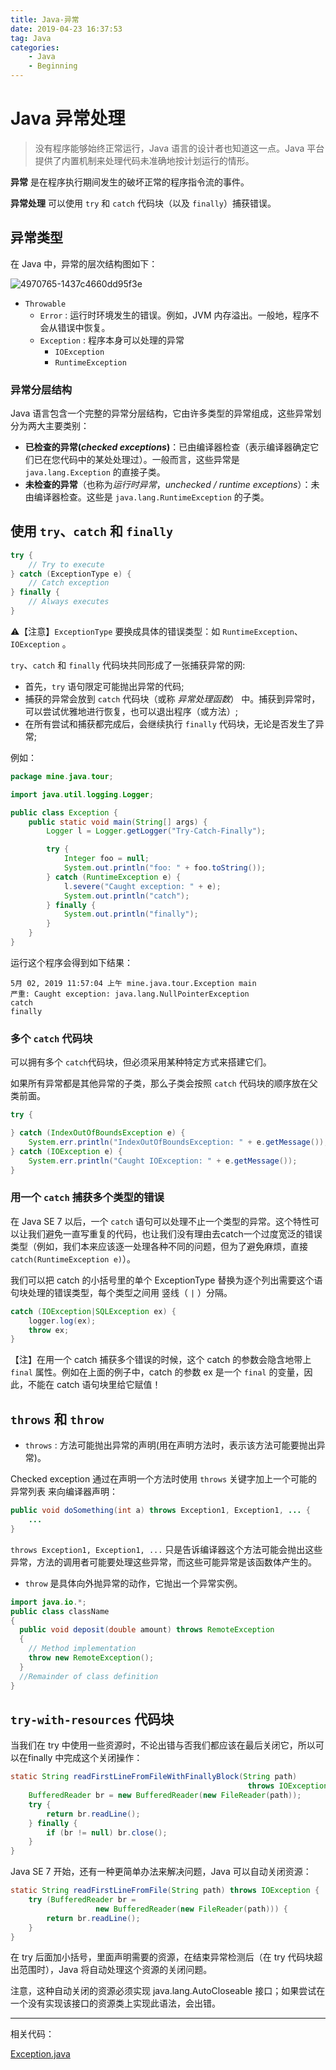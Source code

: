 ```yaml
---
title: Java-异常
date: 2019-04-23 16:37:53
tag: Java
categories:
	- Java
	- Beginning
---
```


# Java 异常处理

> 没有程序能够始终正常运行，Java 语言的设计者也知道这一点。Java 平台提供了内置机制来处理代码未准确地按计划运行的情形。
> 

**异常** 是在程序执行期间发生的破坏正常的程序指令流的事件。

**异常处理** 可以使用 `try` 和 `catch` 代码块（以及 `finally`）捕获错误。

## 异常类型

在 Java 中，异常的层次结构图如下：

![4970765-1437c4660dd95f3e](http://ww1.sinaimg.cn/large/006y8mN6gy1g673rbxe34j30i50b4dk9.jpg)

* `Throwable`
  * `Error`	: 运行时环境发生的错误。例如，JVM 内存溢出。一般地，程序不会从错误中恢复。
  * `Exception`	: 程序本身可以处理的异常
    * `IOException`
    * `RuntimeException`
###  异常分层结构

Java 语言包含一个完整的异常分层结构，它由许多类型的异常组成，这些异常划分为两大主要类别：

- **已检查的异常(*checked exceptions*)**：已由编译器检查（表示编译器确定它们已在您代码中的某处处理过）。一般而言，这些异常是 `java.lang.Exception` 的直接子类。
- **未检查的异常**（也称为*运行时异常*，*unchecked / runtime exceptions*）：未由编译器检查。这些是 `java.lang.RuntimeException` 的子类。

## 使用 `try`、`catch` 和 `finally`

```java
try {
    // Try to execute
} catch (ExceptionType e) {
  	// Catch exception
} finally {
    // Always executes
}
```

⚠️【注意】`ExceptionType` 要换成具体的错误类型：如 `RuntimeException`、`IOException` 。

`try`、`catch` 和 `finally` 代码块共同形成了一张捕获异常的网: 

* 首先，`try` 语句限定可能抛出异常的代码;
* 捕获的异常会放到 `catch` 代码块（或称 *异常处理函数*） 中。捕获到异常时，可以尝试优雅地进行恢复，也可以退出程序（或方法）;
* 在所有尝试和捕获都完成后，会继续执行 `finally` 代码块，无论是否发生了异常;

例如：

```java
package mine.java.tour;

import java.util.logging.Logger;

public class Exception {
	public static void main(String[] args) {
		Logger l = Logger.getLogger("Try-Catch-Finally");

		try {
			Integer foo = null;
			System.out.println("foo: " + foo.toString());
		} catch (RuntimeException e) {
			l.severe("Caught exception: " + e);
			System.out.println("catch");
		} finally {
			System.out.println("finally");
		}
	}
}

```

运行这个程序会得到如下结果：

``` 
5月 02, 2019 11:57:04 上午 mine.java.tour.Exception main
严重: Caught exception: java.lang.NullPointerException
catch
finally
```

### 多个 `catch` 代码块

可以拥有多个 `catch`代码块，但必须采用某种特定方式来搭建它们。

如果所有异常都是其他异常的子类，那么子类会按照 `catch` 代码块的顺序放在父类前面。

``` java
try {

} catch (IndexOutOfBoundsException e) {
    System.err.println("IndexOutOfBoundsException: " + e.getMessage());
} catch (IOException e) {
    System.err.println("Caught IOException: " + e.getMessage());
}
```

### 用一个 `catch` 捕获多个类型的错误

在 Java SE 7 以后，一个 `catch` 语句可以处理不止一个类型的异常。这个特性可以让我们避免一直写重复的代码，也让我们没有理由去catch一个过度宽泛的错误类型（例如，我们本来应该逐一处理各种不同的问题，但为了避免麻烦，直接 `catch(RuntimeException e)`）。

我们可以把 catch 的小括号里的单个 ExceptionType 替换为逐个列出需要这个语句块处理的错误类型，每个类型之间用 竖线（ `|` ）分隔。

```java
catch (IOException|SQLException ex) {
    logger.log(ex);
    throw ex;
}
```

【注】在用一个 catch 捕获多个错误的时候，这个 catch 的参数会隐含地带上 `final` 属性。例如在上面的例子中，catch 的参数 ex 是一个 `final` 的变量，因此，不能在 catch 语句块里给它赋值！

##  `throws` 和 `throw`

* `throws` : 方法可能抛出异常的声明(用在声明方法时，表示该方法可能要抛出异常)。

Checked exception 通过在声明一个方法时使用 `throws` 关键字加上一个可能的异常列表 来向编译器声明：

```java
public void doSomething(int a) throws Exception1, Exception1, ... {
    ...
}
```

`throws Exception1, Exception1, ...`  只是告诉编译器这个方法可能会抛出这些异常，方法的调用者可能要处理这些异常，而这些可能异常是该函数体产生的。

* `throw` 是具体向外抛异常的动作，它抛出一个异常实例。

``` java
import java.io.*;
public class className
{
  public void deposit(double amount) throws RemoteException
  {
    // Method implementation
    throw new RemoteException();
  }
  //Remainder of class definition
}
```

## `try-with-resources` 代码块

当我们在 try 中使用一些资源时，不论出错与否我们都应该在最后关闭它，所以可以在finally 中完成这个关闭操作：

```java
static String readFirstLineFromFileWithFinallyBlock(String path)
                                                     throws IOException {
    BufferedReader br = new BufferedReader(new FileReader(path));
    try {
        return br.readLine();
    } finally {
        if (br != null) br.close();
    }
}
```

Java SE 7 开始，还有一种更简单办法来解决问题，Java 可以自动关闭资源：

```java
static String readFirstLineFromFile(String path) throws IOException {
    try (BufferedReader br =
                   new BufferedReader(new FileReader(path))) {
        return br.readLine();
    }
}
```

在 try 后面加小括号，里面声明需要的资源，在结束异常检测后（在 try 代码块超出范围时），Java 将自动处理这个资源的关闭问题。

注意，这种自动关闭的资源必须实现 java.lang.AutoCloseable 接口；如果尝试在一个没有实现该接口的资源类上实现此语法，会出错。

---

相关代码：

[Exception.java](./src/Exception.java)